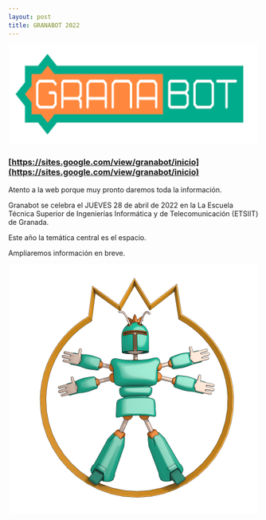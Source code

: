 ```yaml
---
layout: post
title: GRANABOT 2022
---
```


<p align="center" >
<img src="/images/granabot1.png" width="500" height="200"/>


</p>

### [https://sites.google.com/view/granabot/inicio](https://sites.google.com/view/granabot/inicio) ###

Atento a la web porque muy pronto daremos toda la información.

Granabot se celebra el JUEVES 28 de abril de 2022 en la La Escuela Técnica Superior de Ingenierías Informática y de Telecomunicación (ETSIIT)  de Granada.

Este año la temática central es el espacio.

Ampliaremos información en breve.


<p align="center" >
<img src="/images/granabot.png" width="500" height="500"/>


</p>
